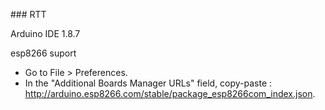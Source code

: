 ### RTT

Arduino IDE 1.8.7

esp8266 suport

- Go to File > Preferences.
- In the "Additional Boards Manager URLs" field, copy-paste :
    http://arduino.esp8266.com/stable/package_esp8266com_index.json.